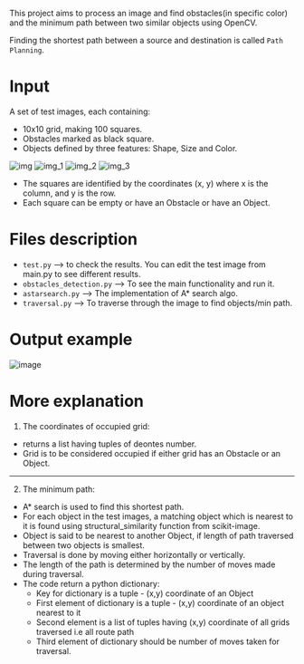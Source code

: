 This project aims to process an image and find obstacles(in specific color) and the minimum path between two similar objects using OpenCV.

Finding the shortest path between a source and destination is called `Path Planning`.

# Input
A set of test images, each containing:
- 10x10 grid, making 100 squares.
- Obstacles marked as black square.
- Objects defined by three features: Shape, Size and Color.

![img](https://user-images.githubusercontent.com/91827137/183492192-9f911626-50d7-46b4-962f-2dcac73c527e.png)
![img_1](https://user-images.githubusercontent.com/91827137/183492304-eecd8301-12d4-40cd-8a1d-94bc6474490e.png)
![img_2](https://user-images.githubusercontent.com/91827137/183492316-9dc91be2-6b48-4217-af82-347161bb57cd.png)
![img_3](https://user-images.githubusercontent.com/91827137/183492353-45abc65e-621b-4113-a167-7bea172df6f8.png)

- The squares are identified by the coordinates (x, y) where x is the column, and y is the row.
- Each square can be empty or have an Obstacle or have an Object.

# Files description
- `test.py` --> to check the results. You can edit the test image from main.py to see different results.
- `obstacles_detection.py` --> To see the main functionality and run it. 
- `astarsearch.py` --> The implementation of A* search algo.
- `traversal.py` --> To traverse through the image to find objects/min path.

# Output example
![image](https://user-images.githubusercontent.com/91827137/183494879-32e1f438-14fc-4dc8-9a99-c4ada329301f.png)

# More explanation
1. The coordinates of occupied grid: 
- returns a list having tuples of deontes number.
-  Grid is to be considered occupied if either grid has an Obstacle or an Object.
------------------------------------------------------------------------------------
2. The minimum path:
- A* search is used to find this shortest path.
- For each object in the test images, a matching object which is nearest to it is found using structural_similarity function from scikit-image.
- Object is said to be nearest to another Object, if length of path traversed between two objects is smallest.
- Traversal is done by moving either horizontally or vertically.
- The length of the path is determined by the number of moves made during traversal.
- The code return a python dictionary:
  * Key for dictionary is a tuple - (x,y) coordinate of an Object
  * First element of dictionary is a tuple - (x,y) coordinate of an object nearest to it
  * Second element is a list of tuples having (x,y) coordinate of all grids traversed i.e all route path
  * Third element of dictionary should be number of moves taken for traversal.
